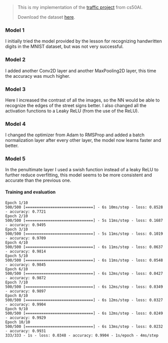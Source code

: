 > This is my implementation of the [traffic project](https://cs50.harvard.edu/ai/2023/projects/5/traffic/) from cs50AI.
> 
> Download the dataset [here](https://cdn.cs50.net/ai/2023/x/projects/5/gtsrb.zip).

### Model 1
I initially tried the model provided by the lesson for recognizing handwritten digits in the MNIST dataset,
but was not very successful.

### Model 2
I added another Conv2D layer and another MaxPooling2D layer, this time the accuracy was much higher.

### Model 3
Here I increased the contrast of all the images, so the NN would be able to recognize the edges of the street signs better.
I also changed all the activation functions to a Leaky ReLU (from the use of the ReLU).

### Model 4
I changed the optimizer from Adam to RMSProp and added a batch normalization layer after every other layer,
the model now learns faster and better.

### Model 5
In the penultimate layer I used a swish function instead of a leaky ReLU to further reduce overfitting,
this model seems to be more consistent and accurate than the previous one.

#### Training and evaluation
    Epoch 1/10
    500/500 [==============================] - 6s 10ms/step - loss: 0.8528 - accuracy: 0.7721
    Epoch 2/10
    500/500 [==============================] - 5s 11ms/step - loss: 0.1687 - accuracy: 0.9495
    Epoch 3/10
    500/500 [==============================] - 5s 11ms/step - loss: 0.1019 - accuracy: 0.9709
    Epoch 4/10
    500/500 [==============================] - 6s 11ms/step - loss: 0.0637 - accuracy: 0.9814
    Epoch 5/10
    500/500 [==============================] - 6s 11ms/step - loss: 0.0548 - accuracy: 0.9845
    Epoch 6/10
    500/500 [==============================] - 6s 12ms/step - loss: 0.0427 - accuracy: 0.9872
    Epoch 7/10
    500/500 [==============================] - 6s 12ms/step - loss: 0.0349 - accuracy: 0.9897
    Epoch 8/10
    500/500 [==============================] - 6s 12ms/step - loss: 0.0327 - accuracy: 0.9904
    Epoch 9/10
    500/500 [==============================] - 6s 12ms/step - loss: 0.0249 - accuracy: 0.9929
    Epoch 10/10
    500/500 [==============================] - 6s 13ms/step - loss: 0.0232 - accuracy: 0.9931
    333/333 - 1s - loss: 0.0348 - accuracy: 0.9904 - 1s/epoch - 4ms/step
